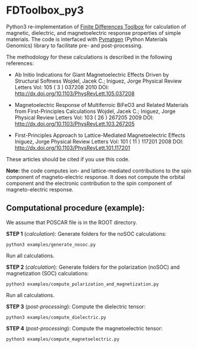 # FDToolbox_py3

Python3 re-implementation of [Finite Differences Toolbox](https://github.com/jcwojdel/FDToolbox) for calculation of magnetic, 
dielectric, and magnetoelectric response properties of simple materials. The code is interfaced with [Pymatgen](https://pymatgen.org/) 
(Python Materials Genomics) library to facilitate pre- and post-processing.

The methodology for these calculations is described in the following references:

  - Ab Initio Indications for Giant Magnetoelectric Effects Driven by
  Structural Softness
  Wojdel, Jacek C.; Iniguez, Jorge
  Physical Review Letters Vol: 105 ( 3 ) 037208 2010
  DOI: http://dx.doi.org/10.1103/PhysRevLett.105.037208

  - Magnetoelectric Response of Multiferroic BiFeO3 and Related Materials
  from First-Principles Calculations
  Wojdel, Jacek C.; Iniguez, Jorge
  Physical Review Letters Vol: 103 ( 26 ) 267205 2009
  DOI: http://dx.doi.org/10.1103/PhysRevLett.103.267205

  - First-Principles Approach to Lattice-Mediated Magnetoelectric Effects
  Iniguez, Jorge
  Physical Review Letters Vol: 101 ( 11 ) 117201  2008
  DOI: http://dx.doi.org/10.1103/PhysRevLett.101.117201
  
  These articles should be cited if you use this code. 

  **Note:** the code computes ion- and lattice-mediated contributions to the spin component of magneto-electric response. 
  It does not compute the orbital component and the electronic contribution to the spin component of magneto-electric 
  response. 

## Computational procedure (example):

We assume that POSCAR file is in the ROOT directory.

**STEP 1** (*calculation*): Generate folders for the noSOC calculations: 
```
python3 examples/generate_nosoc.py
```
Run all calculations.

**STEP 2** (*calculation*): Generate folders for the polarization (noSOC) and magnetization (SOC) calculations:
```
python3 examples/compute_polarization_and_magnetization.py
```
Run all calculations.

**STEP 3** (*post-processing*): Compute the dielectric tensor:
```
python3 examples/compute_dielectric.py
```

**STEP 4** (*post-processing*): Compute the magnetoelectric tensor:
```
python3 examples/compute_magnetoelectric.py
```

